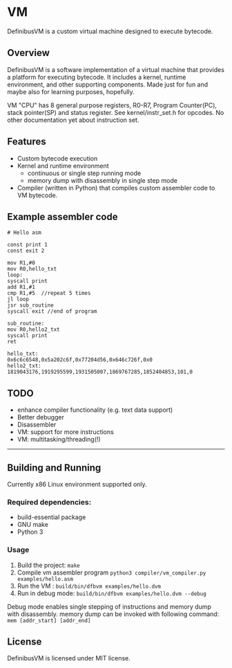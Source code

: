 # VM

DefinibusVM is a custom virtual machine designed to execute bytecode.

## Overview

DefinibusVM is a software implementation of a virtual machine that provides a platform for executing bytecode. It includes a kernel, runtime environment, and other supporting components.
Made just for fun and maybe also for learning purposes, hopefully.

VM "CPU" has 8 general purpose registers, R0-R7, Program Counter(PC), stack pointer(SP) and status
register. 
See kernel/instr_set.h for opcodes. No other documentation yet about instruction set.

## Features

* Custom bytecode execution
* Kernel and runtime environment
  * continuous or single step running mode
  * memory dump with disassembly in single step mode
* Compiler (written in Python) that compiles custom assembler code to VM bytecode.

## Example assembler code

```
# Hello asm

const print 1
const exit 2

mov R1,#0
mov R0,hello_txt
loop:
syscall print
add R1,#1
cmp R1,#5  //repeat 5 times
jl loop
jsr sub_routine
syscall exit //end of program

sub_routine:
mov R0,hello2_txt
syscall print
ret

hello_txt:
0x6c6c6548,0x5a202c6f,0x77204d56,0x646c726f,0x0
hello2_txt:
1819043176,1919295599,1931505007,1869767285,1852404853,101,0

```
## TODO

* enhance compiler functionality (e.g. text data support)
* Better debugger
* Disassembler
* VM: support for more instructions
* VM: multitasking/threading(!)
- ---

## Building and Running

Currently x86 Linux environment supported only.

### Required dependencies:

* build-essential package
* GNU make
* Python 3


### Usage

1. Build the project: `make`
2. Compile vm assembler program `python3 compiler/vm_compiler.py examples/hello.asm`
3. Run the VM : `build/bin/dfbvm examples/hello.dvm` 
4. Run in debug mode: `build/bin/dfbvm examples/hello.dvm --debug`

Debug mode enables single stepping of instructions and memory dump with disassembly.
memory dump can be invoked with following command: `mem [addr_start] [addr_end]`

## License

DefinibusVM is licensed under MIT license.
